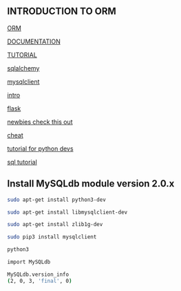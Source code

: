 ## INTRODUCTION TO ORM

[ORM](https://www.fullstackpython.com/object-relational-mappers-orms.html)

[DOCUMENTATION](https://mysqlclient.readthedocs.io/)

[TUTORIAL](https://www.mikusa.com/python-mysql-docs/index.html)

[sqlalchemy](https://docs.sqlalchemy.org/en/13/)


[mysqlclient](https://github.com/PyMySQL/mysqlclient)


[intro](https://www.youtube.com/watch?v=woKYyhLCcnU)


[flask](https://www.youtube.com/playlist?list=PLXmMXHVSvS-BlLA5beNJojJLlpE0PJgCW)


[newbies check this out](http://alextechrants.blogspot.com/2013/11/10-common-stumbling-blocks-for.html)

[cheat](https://www.pythonsheets.com/notes/python-sqlalchemy.html)

[tutorial for python devs](https://auth0.com/blog/sqlalchemy-orm-tutorial-for-python-developers/)

[sql tutorial](https://overiq.com/sqlalchemy-101/)

## Install MySQLdb module version 2.0.x

```bash
sudo apt-get install python3-dev
```

```bash
sudo apt-get install libmysqlclient-dev
```

```bash
sudo apt-get install zlib1g-dev
```

```bash
sudo pip3 install mysqlclient
```

```bash
python3
```

```bash
import MySQLdb
```

```bash
MySQLdb.version_info 
(2, 0, 3, 'final', 0)
```
